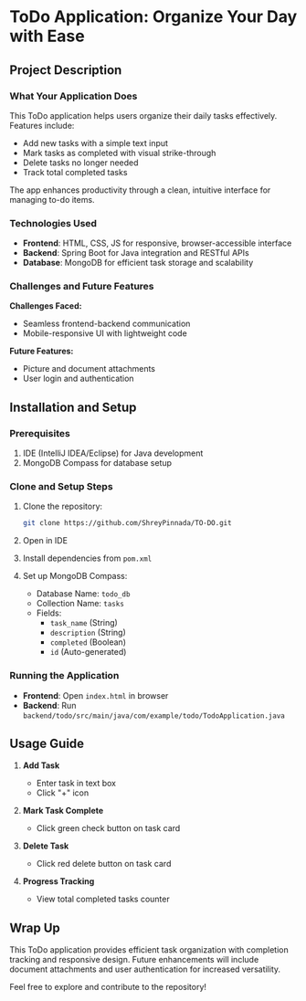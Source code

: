 # ToDo Application: Organize Your Day with Ease

## Project Description

### What Your Application Does
This ToDo application helps users organize their daily tasks effectively. Features include:
- Add new tasks with a simple text input
- Mark tasks as completed with visual strike-through
- Delete tasks no longer needed
- Track total completed tasks

The app enhances productivity through a clean, intuitive interface for managing to-do items.

### Technologies Used
- **Frontend**: HTML, CSS, JS for responsive, browser-accessible interface
- **Backend**: Spring Boot for Java integration and RESTful APIs
- **Database**: MongoDB for efficient task storage and scalability

### Challenges and Future Features

**Challenges Faced:**
- Seamless frontend-backend communication
- Mobile-responsive UI with lightweight code

**Future Features:**
- Picture and document attachments
- User login and authentication

## Installation and Setup

### Prerequisites
1. IDE (IntelliJ IDEA/Eclipse) for Java development
2. MongoDB Compass for database setup

### Clone and Setup Steps
1. Clone the repository:
   ```bash
   git clone https://github.com/ShreyPinnada/TO-DO.git
   ```

2. Open in IDE

3. Install dependencies from `pom.xml`

4. Set up MongoDB Compass:
   - Database Name: `todo_db`
   - Collection Name: `tasks`
   - Fields:
     - `task_name` (String)
     - `description` (String)
     - `completed` (Boolean)
     - `id` (Auto-generated)

### Running the Application
- **Frontend**: Open `index.html` in browser
- **Backend**: Run `backend/todo/src/main/java/com/example/todo/TodoApplication.java`

## Usage Guide

1. **Add Task**
   - Enter task in text box
   - Click "+" icon

2. **Mark Task Complete**
   - Click green check button on task card

3. **Delete Task**
   - Click red delete button on task card

4. **Progress Tracking**
   - View total completed tasks counter

## Wrap Up
This ToDo application provides efficient task organization with completion tracking and responsive design. Future enhancements will include document attachments and user authentication for increased versatility.

Feel free to explore and contribute to the repository!
